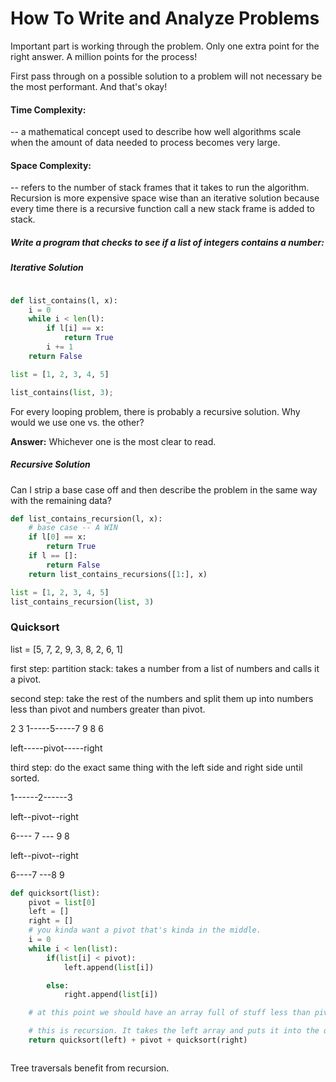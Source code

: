 # How To Write and Analyze Problems

Important part is working through the problem. Only one extra point for the right answer. A million points for the process! 

First pass through on a possible solution to a problem will not necessary be the most performant. And that's okay! 

#### Time Complexity: 
-- a mathematical concept used to describe how well algorithms scale when the amount of data needed to process becomes very large. 

#### Space Complexity:

-- refers to the number of stack frames that it takes to run the algorithm. Recursion is more expensive space wise than an iterative solution because every time there is a recursive function call a new stack frame is added to stack. 

##### Write a program that checks to see if a list of integers contains a number: 

##### Iterative Solution

```py

def list_contains(l, x):
    i = 0
    while i < len(l):
        if l[i] == x:
            return True
        i += 1
    return False

list = [1, 2, 3, 4, 5]

list_contains(list, 3);

```

For every looping problem, there is probably a recursive solution. Why would we use one vs. the other? 

**Answer:** Whichever one is the most clear to read. 




##### Recursive Solution

Can I strip a base case off and then describe the problem in the same way with the remaining data? 

```py
def list_contains_recursion(l, x):
    # base case -- A WIN
    if l[0] == x:
        return True
    if l == []:
        return False
    return list_contains_recursions([1:], x)

list = [1, 2, 3, 4, 5]
list_contains_recursion(list, 3)
```

### Quicksort

list = [5, 7, 2, 9, 3, 8, 2, 6, 1]

first step: partition stack: takes a number from a list of numbers and calls it a pivot. 

second step: take the rest of the numbers and split them up into numbers less than pivot and numbers greater than pivot. 

2 3 1-----5-----7 9 8 6

left-----pivot-----right

third step: do the exact same thing with the left side and right side until sorted.

1------2------3

left--pivot--right

6---- 7 --- 9 8

left--pivot--right

6----7 ---8 9

```py
def quicksort(list):
    pivot = list[0]
    left = []
    right = []
    # you kinda want a pivot that's kinda in the middle. 
    i = 0
    while i < len(list):
        if(list[i] < pivot):
            left.append(list[i])

        else:
            right.append(list[i])

    # at this point we should have an array full of stuff less than pivot, the pivot and another array full of stuff greater than the pivot. 

    # this is recursion. It takes the left array and puts it into the quicksort function that we just wrote. Same with the right array.
    return quicksort(left) + pivot + quicksort(right)



```
Tree traversals benefit from recursion. 